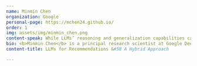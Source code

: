 ```yaml
---
name: Minmin Chen
organization: Google
personal-page: https://mchen24.github.io/
order: 1
img: assets/img/minmin_chen.png
content-speak: While LLMs’ reasoning and generalization capabilities can aid higher level user understanding and longer term planning for recommendations, directly applying them to industrial recommendation systems have been shown challenging. The talk will cover our recent proposal on a hybrid approach to combine LLMs and classic recommendation models, and study its effectiveness for a challenging recommendation task on user exploration.
bio: <b>Minmin Chen</b> is a principal research scientist at Google Deepmind, leading efforts on building conversational AI systems through RL and personalization. She received her PhD from Washington University in St. Louis. Her main research interests are in reinforcement learning and bandits algorithms and their applications to recommendation and assistive systems. She recently received the best paper award from WSDM 2024 for her work on Exploration. She serves as guest editor for Journal of Machine Learning, and Area chairs for Neurips, ICML, ICLR and RecSys.
content-title: LLMs for Recommendations	&#58 A Hybrid Approach

---
```

